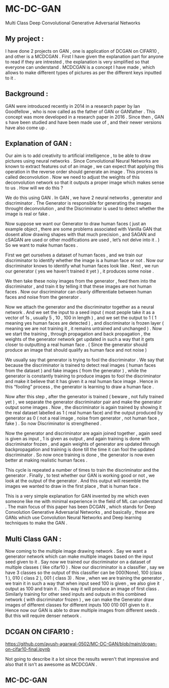 # MC-DC-GAN
Multi Class Deep Convolutional Generative Adversarial Networks 
## My project :
I have done 2 projects on GAN , one is application of DCGAN on CIFAR10 , and other is a MCDCGAN . First I have given the explanation part for anyone to read if they are intrested , the explanation is very simplified so that everyone can understand . MCDCGAN is a concept I have made , which allows to make different types of pictures as per the different keys inputted to it .
## Background :
GAN were introduced recently in 2014 in a research paper by Ian Goodfellow , 
who is now called as the father of GAN or GANfather . This concept was more 
developed in a research paper in 2016 . Since then , GAN s have been studied 
and have been made use of , and their newer versions have also come up . 
## Explanation of GAN : 
Our aim is to add creativity to artificial intelligence , to be able to draw pictures 
using neural networks . Since Convolutional Neural Networks are known to 
extract features out of an image , we can expect that applying this operation in 
the reverse order should generate an image . This process is called 
deconvolution . Now we need to adjust the weights of this deconvolution 
network so that it outputs a proper image which makes sense to us . How will 
we do this ?

We do this using GAN . In GAN , we have 2 neural networks , generator and 
discriminator . The Generator is responsible for generating the images 
throught deconvolution , and the Discriminator is used to detect whether the 
image is real or fake . 

Now suppose we want our Generator to draw human faces ( just an example 
object , there are some problems associated with Vanilla GAN that dosent 
allow drawing shapes with that much precision , and SAGAN and cSAGAN are 
used or other modifications are used , let’s not delve into it . ) So we want to 
make human faces . 

First we get ourselves a dataset of human faces , and we train our 
discriminator to identify whether the image is a human face or not . Now our 
discriminator knows to identify what human faces look like . 
Next , we run our generator ( yes we haven’t trained it yet ) , it produces some 
noise . 

We then take these noisy images from the generator , feed them into the 
discriminator , and train it by telling it that these images are not human faces . 
Now our discriminator can clearly differentiate between human faces and 
noise from the generator . 

Now we attach the generator and the discriminator together as a neural 
network . And we set the input to a seed input ( most people take it as a vector 
of 1s , usually 5 , 10 , 100 in length ) , and we set the output to 1 ( 1 meaning 
yes human faces are detected ) , and discriminator is frozen layer ( meaning we 
are not training it , it remains untrained and unchanged ) . Now we start the 
training , through propagation and back propagation , the weights of the 
generator network get updated in such a way that it gets closer to outputting a 
real human face . ( Since the generator should produce an image that should 
qualify as human face and not noise )

We usually say that generator is trying to fool the discriminator . We say that 
because the discriminator is trained to detect real images ( human faces from 
the dataset ) and fake images ( from the generator ) , while the generator is 
constantly training to produce images to fool the discriminator and make it 
believe that it has given it a real human face image . Hence in this “fooling” 
process , the generator is learning to draw a human face . 

Now after this step , after the generator is trained ( beware , not fully trained 
yet ) , we separate the generator discriminator pair and make the generator 
output some images . Now , the discriminator is again trained by showing it the 
real dataset labelled as 1 ( real human face) and the output produced by 
generator as 0 ( not a real image , noise from generator , not human face , fake 
) . So now Discriminator is strengthened . 

Now the generator and discriminator are again joined together , again seed is 
given as input , 1 is given as output , and again training is done with 
discriminator frozen , and again weights of generator are updated through 
backpropagation and training is done till the time it can fool the updated 
discriminator . So now once training is done , the generator is now even better 
at making realistic human faces .

This cycle is repeated a number of times to train the discriminator and the 
generator . Finally , to test whether our GAN is working good or not , we look 
at the output of the generator . And this output will resemble the images we 
wanted to draw in the first place , that is human face . 

This is a very simple explanation for GAN invented by me which even someone 
like me with minimal experience in the field of ML can understand . The main 
focus of this paper has been DCGAN , which stands for Deep Convolution 
Generative Adversarial Networks , and basically , these are GANs which use 
Convolution Neural Networks and Deep learning techniques to make the GAN .

## Multi Class GAN :
Now coming to the multiple image drawing network . Say we want a generator 
network which can make multiple images based on the input seed given to it . 
Say now we trained our discriminator on a dataset of multiple classes ( like 
cifar10 ) . Now our discriminator is a classifier , say we have 3 classes so the 
output of this classifier can be 000(None), 100 (class 1 ), 010 ( class 2 ), 001 ( 
class 3) . Now , when we are training the generator , we train it in such a way 
that when input seed 100 is given , we also give it output as 100 and train it . 
This way it will produce an image of first class . Similarly training for other seed 
inputs and outputs in this combined network ( with discriminator frozen ) , we 
can make the Generator draw images of different classes for different inputs 
100 010 001 given to it . Hence now our GAN is able to draw multiple images 
from different seeds . But this will require denser network . 

## DCGAN ON CIFAR10 : 

https://github.com/ayush-agarwal-0502/MC-DC-GAN/blob/main/dcgan-on-cifar10-final.ipynb

Not going to describe it a lot since the results weren't that impressive and also that it isn't as awesome as MCDCGAN . 

## MC-DC-GAN

